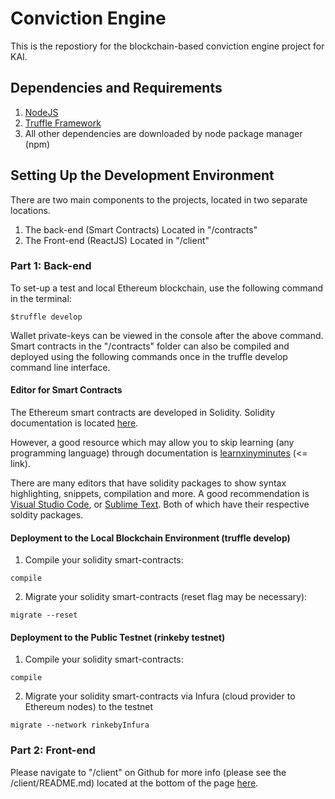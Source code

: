 # Conviction Engine
This is the repostiory for the blockchain-based conviction engine project for KAI.
## Dependencies and Requirements
1. [NodeJS](https://nodejs.org/en/download/)
2. [Truffle Framework](https://truffleframework.com/docs/truffle/getting-started/installation)
3. All other dependencies are downloaded by node package manager (npm)
## Setting Up the Development Environment
There are two main components to the projects, located in two separate locations. 
1. The back-end (Smart Contracts)
Located in "/contracts"
2. The Front-end (ReactJS)
Located in "/client"

### Part 1: Back-end
To set-up a test and local Ethereum blockchain, use the following command in the terminal:
```
$truffle develop
```
Wallet private-keys can be viewed in the console after the above command. Smart contracts in the "/contracts" folder can also be compiled and deployed using the following commands once in the truffle develop command line interface.

#### Editor for Smart Contracts
The Ethereum smart contracts are developed in Solidity. Solidity documentation is located [here](https://solidity.readthedocs.io/en/v0.4.25/).

However, a good resource which may allow you to skip learning (any programming language) through documentation is [learnxinyminutes](https://learnxinyminutes.com/docs/solidity/) (<= link).

There are many editors that have solidity packages to show syntax highlighting, snippets, compilation and more. A good recommendation is [Visual Studio Code](https://code.visualstudio.com/), or [Sublime Text](https://www.sublimetext.com/). Both of which have their respective soldity packages.


#### Deployment to the Local Blockchain Environment (truffle develop)
1. Compile your solidity smart-contracts:
```
compile
```

2. Migrate your solidity smart-contracts (reset flag may be necessary):
```
migrate --reset
```

#### Deployment to the Public Testnet (rinkeby testnet)
1. Compile your solidity smart-contracts:
```
compile
```

2. Migrate your solidity smart-contracts via Infura (cloud provider to Ethereum nodes) to the testnet 
```
migrate --network rinkebyInfura
```

### Part 2: Front-end
Please navigate to "/client" on Github for more info (please see the /client/README.md) located at the bottom of the page [here](https://github.com/KhazanahAmericasInc/ConvictionEngine/tree/master/client).



